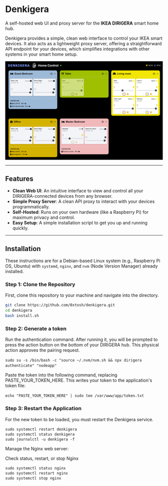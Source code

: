 # Denkigera

A self-hosted web UI and proxy server for the **IKEA DIRIGERA** smart home hub.

Denkigera provides a simple, clean web interface to control your IKEA smart devices. It also acts as a lightweight proxy server, offering a straightforward API endpoint for your devices, which simplifies integrations with other systems in your smart home setup.

![Screenshot of Denkigera UI](demo.png)

---

## Features

* **Clean Web UI**: An intuitive interface to view and control all your DIRIGERA-connected devices from any browser.
* **Simple Proxy Server**: A clean API proxy to interact with your devices programmatically.
* **Self-Hosted**: Runs on your own hardware (like a Raspberry Pi) for maximum privacy and control.
* **Easy Setup**: A simple installation script to get you up and running quickly.

---

## Installation

These instructions are for a Debian-based Linux system (e.g., Raspberry Pi OS, Ubuntu) with `systemd`, `nginx`, and `nvm` (Node Version Manager) already installed.

### Step 1: Clone the Repository

First, clone this repository to your machine and navigate into the directory.

```bash
git clone https://github.com/0xtosh/denkigera.git
cd denkigera
bash install.sh
```

### Step 2: Generate a token

Run the authentication command. After running it, you will be prompted to press the action button on the bottom of your DIRIGERA hub. This physical action approves the pairing request.

```sudo su -s /bin/bash -c "source ~/.nvm/nvm.sh && npx dirigera authenticate" "nodeapp"```

Paste the token into the following command, replacing PASTE_YOUR_TOKEN_HERE. This writes your token to the application's token file:

```echo "PASTE_YOUR_TOKEN_HERE" | sudo tee /var/www/app/token.txt```

### Step 3: Restart the Application

For the new token to be loaded, you must restart the Denkigera service.

```
sudo systemctl restart denkigera
sudo systemctl status denkigera
sudo journalctl -u denkigera -f
```

Manage the Nginx web server:

Check status, restart, or stop Nginx
```
sudo systemctl status nginx
sudo systemctl restart nginx
sudo systemctl stop nginx
```
